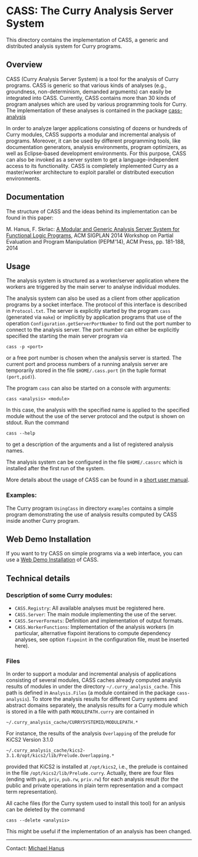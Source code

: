 # CASS: The Curry Analysis Server System

This directory contains the implementation of CASS,
a generic and distributed analysis system for Curry programs.

## Overview

CASS (Curry Analysis Server System) is a tool for the analysis of Curry 
programs. CASS is generic so that various kinds of analyses
(e.g., groundness, non-determinism, demanded arguments) can easily
be integrated into CASS.
Currently, CASS contains more than 30 kinds of program analyses
which are used by various programming tools for Curry.
The implementation of these analyses is contained in the package
[cass-analysis](https://cpm.curry-lang.org/pkgs/cass-analysis.html)

In order to analyze larger applications consisting of dozens or hundreds
of Curry modules, CASS supports a modular and incremental analysis of programs.
Moreover, it can be used by different programming tools,
like documentation generators, analysis environments, program optimizers,
as well as Eclipse-based development environments.
For this purpose, CASS can also be invoked as a server system
to get a language-independent access to its functionality.
CASS is completely implemented Curry as a master/worker architecture
to exploit parallel or distributed execution environments.

## Documentation

The structure of CASS and the ideas behind its implementation
can be found in this paper:

M. Hanus, F. Skrlac:
[A Modular and Generic Analysis Server System for Functional Logic Programs](https://dx.doi.org/10.1145/2543728.2543744),
ACM SIGPLAN 2014 Workshop on Partial Evaluation and Program Manipulation (PEPM'14), ACM Press, pp. 181-188, 2014


## Usage

The analysis system is structured as a worker/server application
where the workers are triggered by the main server to analyse
individual modules.

The analysis system can also be used as a client from other
application programs by a socket interface.
The protocol of this interface is described in `Protocol.txt`.
The server is explicitly started by the program `cass`
(generated via `make`) or implicitly by application programs
that use of the operation `Configuration.getServerPortNumber`
to find out the port number to connect to the analysis server.
The port number can either be explicitly specified the starting
the main server program via

    cass -p <port>

or a free port number is chosen when the analysis server is started.
The current port and process numbers of a running analysis server
are temporarily stored in the file `$HOME/.cass.port`
(in the tuple format `(port,pid)`).

The program `cass` can also be started on a console with arguments:

    cass <analysis> <module>

In this case, the analysis with the specified name is applied
to the specified module without the use of the server protocol
and the output is shown on stdout. Run the command

    cass --help

to get a description of the arguments and a list of registered analysis
names.

The analysis system can be configured in the file `$HOME/.cassrc`
which is installed after the first run of the system.

More details about the usage of CASS can be found in a
[short user manual](https://cpm.curry-lang.org/DOC/cass-4.0.0/main.pdf).


### Examples:

The Curry program `UsingCass` in directory `examples` contains
a simple program demonstrating the use of analysis results
computed by CASS inside another Curry program.

## Web Demo Installation

If you want to try CASS on simple programs via a web interface,
you can use a
[Web Demo Installation](https://cpm.curry-lang.org/webapps/cass/)
of CASS.


## Technical details

### Description of some Curry modules:

* `CASS.Registry`: All available analyses must be registered here.
* `CASS.Server`: The main module implementing the use of the server.
* `CASS.ServerFormats`: Definition and implementation of output formats.
* `CASS.WorkerFunctions`: Implementation of the analysis workers
  (in particular, alternative fixpoint iterations to compute
   dependency analyses, see option `fixpoint` in the configuration file,
   must be inserted here).

### Files

In order to support a modular and incremental analysis of applications
consisting of several modules, CASS caches already computed analysis results
of modules in under the directory `~/.curry_analysis_cache`.
This path is defined in `Analysis.Files`
(a module contained in the package `cass-analysis`).
To store the analysis results for different Curry systems and
abstract domains separately, the analysis results for a Curry module
which is stored in a file with path `MODULEPATH.curry` are contained in

    ~/.curry_analysis_cache/CURRYSYSTEMID/MODULEPATH.*

For instance, the results of the analysis `Overlapping` of the prelude
for KiCS2 Version 3.1.0

    ~/.curry_analysis_cache/kics2-3.1.0/opt/kics2/lib/Prelude.Overlapping.*

provided that KiCS2 is installed at `/opt/kics2`, i.e., the prelude
is contained in the file `/opt/kics2/lib/Prelude.curry`.
Actually, there are four files (ending with `pub`, `priv`, `pub.rw`, `priv.rw`)
for each analysis result (for the public and private operations in
plain term representation and a compact term representation).

All cache files (for the Curry system used to install this tool)
for an anlysis can be deleted by the command

    cass --delete <analysis>

This might be useful if the implementation of an analysis has been changed.

-----------------------------------------------------------------------

Contact: [Michael Hanus](https://www.michaelhanus.de/)
